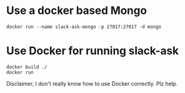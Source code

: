 # Use a docker based Mongo

`docker run --name slack-ask-mongo -p 27017:27017 -d mongo`

# Use Docker for running slack-ask

```
docker build ./
docker run
```

Disclaimer, I don't really know how to use Docker correctly. Plz help.
